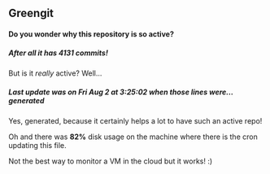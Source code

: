 ## Greengit

#### Do you wonder why this repository is so active?

##### After all it has 4131 commits!

But is it *really* active? Well...

##### Last update was on Fri Aug 2 at 3:25:02 when those lines were... generated

Yes, generated, because it certainly helps a lot to have such an active repo!

Oh and there was **82%** disk usage on the machine
where there is the cron updating this file.

Not the best way to monitor a VM in the cloud but it works! :)
